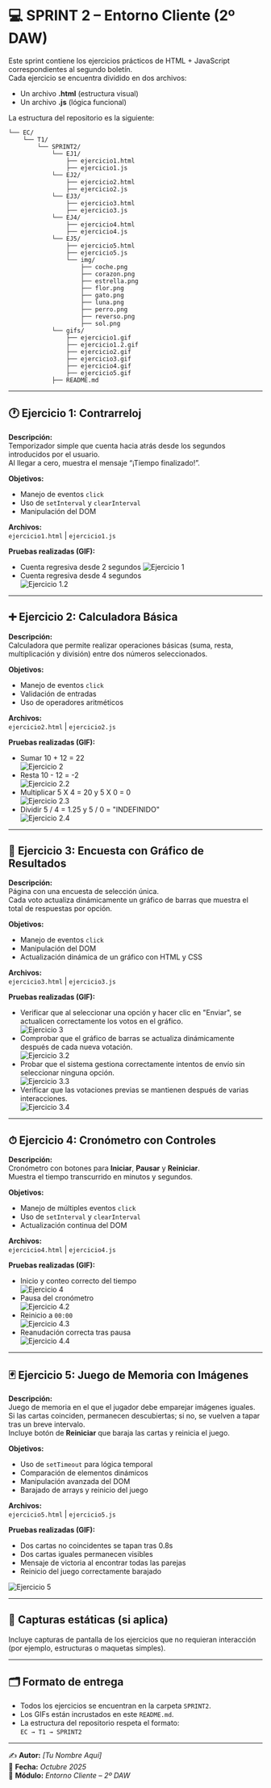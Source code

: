 # 💻 SPRINT 2 – Entorno Cliente (2º DAW)

Este sprint contiene los ejercicios prácticos de HTML + JavaScript correspondientes al segundo boletín.  
Cada ejercicio se encuentra dividido en dos archivos:  
- Un archivo **.html** (estructura visual)  
- Un archivo **.js** (lógica funcional)  

La estructura del repositorio es la siguiente:

```
└── EC/
    └── T1/
        └── SPRINT2/
            └── EJ1/
                ├── ejercicio1.html
                ├── ejercicio1.js
            └── EJ2/
                ├── ejercicio2.html
                ├── ejercicio2.js
            └── EJ3/
                ├── ejercicio3.html
                ├── ejercicio3.js
            └── EJ4/
                ├── ejercicio4.html
                ├── ejercicio4.js
            └── EJ5/
                ├── ejercicio5.html
                ├── ejercicio5.js
                └── img/
                    ├── coche.png
                    ├── corazon.png
                    ├── estrella.png
                    ├── flor.png
                    ├── gato.png
                    ├── luna.png
                    ├── perro.png
                    ├── reverso.png
                    ├── sol.png
            └── gifs/
                ├── ejercicio1.gif
                ├── ejercicio1.2.gif
                ├── ejercicio2.gif
                ├── ejercicio3.gif
                ├── ejercicio4.gif
                ├── ejercicio5.gif
            ├── README.md
```

---

## 🕐 Ejercicio 1: Contrarreloj

**Descripción:**  
Temporizador simple que cuenta hacia atrás desde los segundos introducidos por el usuario.  
Al llegar a cero, muestra el mensaje “¡Tiempo finalizado!”.

**Objetivos:**
- Manejo de eventos `click`
- Uso de `setInterval` y `clearInterval`
- Manipulación del DOM

**Archivos:**  
`ejercicio1.html` | `ejercicio1.js`

**Pruebas realizadas (GIF):**
- Cuenta regresiva desde 2 segundos
  ![Ejercicio 1](gifs/ejercicio1.gif)
- Cuenta regresiva desde 4 segundos  
![Ejercicio 1.2](gifs/ejercicio1.2.gif)

---

## ➕ Ejercicio 2: Calculadora Básica

**Descripción:**  
Calculadora que permite realizar operaciones básicas (suma, resta, multiplicación y división) entre dos números seleccionados.

**Objetivos:**
- Manejo de eventos `click`
- Validación de entradas
- Uso de operadores aritméticos

**Archivos:**  
`ejercicio2.html` | `ejercicio2.js`

**Pruebas realizadas (GIF):**
- Sumar 10 + 12 = 22  
![Ejercicio 2](gifs/ejercicio2.gif)
- Resta 10 - 12 = -2  
![Ejercicio 2.2](gifs/ejercicio2.2.gif)
- Multiplicar 5 X 4 = 20 y 5 X 0 = 0  
![Ejercicio 2.3](gifs/ejercicio2.3.gif)
- Dividir 5 / 4 = 1.25 y 5 / 0 = "INDEFINIDO"  
![Ejercicio 2.4](gifs/ejercicio2.4.gif)

---

## 🧠 Ejercicio 3: Encuesta con Gráfico de Resultados

**Descripción:**  
Página con una encuesta de selección única.  
Cada voto actualiza dinámicamente un gráfico de barras que muestra el total de respuestas por opción.

**Objetivos:**
- Manejo de eventos `click`
- Manipulación del DOM
- Actualización dinámica de un gráfico con HTML y CSS

**Archivos:**  
`ejercicio3.html` | `ejercicio3.js`

**Pruebas realizadas (GIF):**
- Verificar que al seleccionar una opción y hacer clic en "Enviar", se actualicen correctamente los votos en el gráfico.  
![Ejercicio 3](gifs/ejercicio3.gif)
- Comprobar que el gráfico de barras se actualiza dinámicamente después de cada nueva votación.  
![Ejercicio 3.2](gifs/ejercicio3.2.gif)
- Probar que el sistema gestiona correctamente intentos de envío sin seleccionar ninguna opción.  
![Ejercicio 3.3](gifs/ejercicio3.3.gif)
- Verificar que las votaciones previas se mantienen después de varias interacciones.  
![Ejercicio 3.4](gifs/ejercicio3.4.gif)

---

## ⏱ Ejercicio 4: Cronómetro con Controles

**Descripción:**  
Cronómetro con botones para **Iniciar**, **Pausar** y **Reiniciar**.  
Muestra el tiempo transcurrido en minutos y segundos.

**Objetivos:**
- Manejo de múltiples eventos `click`
- Uso de `setInterval` y `clearInterval`
- Actualización continua del DOM

**Archivos:**  
`ejercicio4.html` | `ejercicio4.js`

**Pruebas realizadas (GIF):**
- Inicio y conteo correcto del tiempo  
![Ejercicio 4](gifs/ejercicio4.gif)
- Pausa del cronómetro  
![Ejercicio 4.2](gifs/ejercicio4.2.gif)
- Reinicio a `00:00`  
![Ejercicio 4.3](gifs/ejercicio4.3.gif)
- Reanudación correcta tras pausa  
![Ejercicio 4.4](gifs/ejercicio4.4.gif)

---

## 🃏 Ejercicio 5: Juego de Memoria con Imágenes

**Descripción:**  
Juego de memoria en el que el jugador debe emparejar imágenes iguales.  
Si las cartas coinciden, permanecen descubiertas; si no, se vuelven a tapar tras un breve intervalo.  
Incluye botón de **Reiniciar** que baraja las cartas y reinicia el juego.

**Objetivos:**
- Uso de `setTimeout` para lógica temporal
- Comparación de elementos dinámicos
- Manipulación avanzada del DOM
- Barajado de arrays y reinicio del juego

**Archivos:**  
`ejercicio5.html` | `ejercicio5.js`

**Pruebas realizadas (GIF):**
- Dos cartas no coincidentes se tapan tras 0.8s  
- Dos cartas iguales permanecen visibles  
- Mensaje de victoria al encontrar todas las parejas  
- Reinicio del juego correctamente barajado  

![Ejercicio 5](./ejercicio5.gif)

---

## 📸 Capturas estáticas (si aplica)

Incluye capturas de pantalla de los ejercicios que no requieran interacción (por ejemplo, estructuras o maquetas simples).

---

## 🗂 Formato de entrega

- Todos los ejercicios se encuentran en la carpeta `SPRINT2`.  
- Los GIFs están incrustados en este `README.md`.  
- La estructura del repositorio respeta el formato:  
  `EC → T1 → SPRINT2`

---

✍️ **Autor:** *[Tu Nombre Aquí]*  
📆 **Fecha:** *Octubre 2025*  
🏫 **Módulo:** *Entorno Cliente – 2º DAW*
